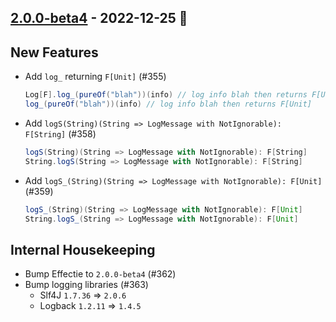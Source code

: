 ## [2.0.0-beta4](https://github.com/Kevin-Lee/logger-f/issues?q=is%3Aissue+is%3Aclosed+milestone%3Av2-m1+closed%3A2022-11-18..2022-12-25) - 2022-12-25 🎄

## New Features
* Add `log_` returning `F[Unit]` (#355)
  ```scala
  Log[F].log_(pureOf("blah"))(info) // log info blah then returns F[Unit]
  log_(pureOf("blah"))(info) // log info blah then returns F[Unit]
  ```
* Add `logS(String)(String => LogMessage with NotIgnorable): F[String]` (#358)
  ```scala
  logS(String)(String => LogMessage with NotIgnorable): F[String]
  String.logS(String => LogMessage with NotIgnorable): F[String]
  ```
* Add `logS_(String)(String => LogMessage with NotIgnorable): F[Unit]` (#359)
  ```scala
  logS_(String)(String => LogMessage with NotIgnorable): F[Unit]
  String.logS_(String => LogMessage with NotIgnorable): F[Unit]
  ```


## Internal Housekeeping
* Bump Effectie to `2.0.0-beta4` (#362)
* Bump logging libraries (#363)
  * Slf4J `1.7.36` => `2.0.6`
  * Logback `1.2.11` => `1.4.5`
